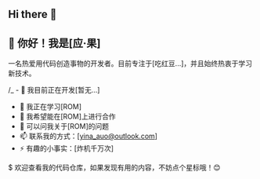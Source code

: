 ## Hi there 👋
## 👋 你好！我是[应·果]
 
一名热爱用代码创造事物的开发者。目前专注于[吃红豆...]，并且始终热衷于学习新技术。
 
/_ - 🔭 我目前正在开发[暂无...]
- 🌱 我正在学习[ROM]
- 👯 我希望能在[ROM]上进行合作
- 💬 可以问我关于[ROM]的问题
- 📫 联系我的方式：[yina_auo@outlook.com]
- ⚡ 有趣的小事实：[炸机千万次]
 
$ 欢迎查看我的代码仓库，如果发现有用的内容，不妨点个星标哦！😊
<!--
**yinaauo/yinaauo** is a ✨ _special_ ✨ repository because its `README.md` (this file) appears on your GitHub profile.

Here are some ideas to get you started:

- 🔭 I’m currently working on ...
- 🌱 I’m currently learning ...
- 👯 I’m looking to collaborate on ...
- 🤔 I’m looking for help with ...
- 💬 Ask me about ...
- 📫 How to reach me: ...
- 😄 Pronouns: ...
- ⚡ Fun fact: ...
-->
